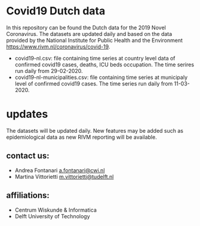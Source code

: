
# Covid19 Dutch data
In this repository can be found the Dutch data for the 2019 Novel Coronavirus. The datasets are updated daily and based on the data provided by the National Institute for Public Health and the Environment https://www.rivm.nl/coronavirus/covid-19.



* covid19-nl.csv: file containing time series at country level data of confirmed covid19 cases, deaths, ICU beds occupation.
  The time serires run daily from 29-02-2020.
* covid19-nl-municipalities.csv: file containing time series at municipaly level of confirmed covid19 cases.
 The time series run daily from 11-03-2020.

# updates
The datasets will be updated daily. New features may be added such as epidemiological data as new RIVM reporting will be available.

## contact us:
 - Andrea Fontanari a.fontanari@cwi.nl
 - Martina Vittorietti m.vittorietti@tudelft.nl
 
## affiliations:
- Centrum Wiskunde & Informatica
- Delft University of Technology

